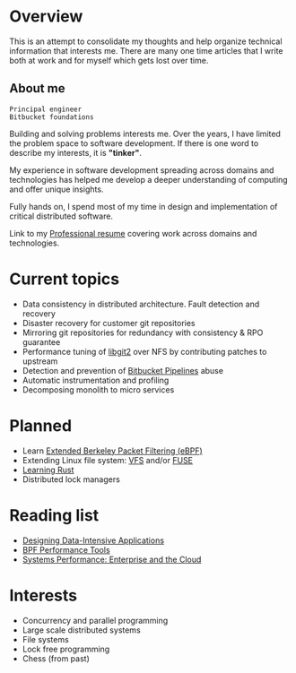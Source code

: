 # Overview

This is an attempt to consolidate my thoughts and help organize technical information that interests me. There are many one time articles that I write both at work and for myself which gets lost over time.

## About me

	Principal engineer
	Bitbucket foundations

Building and solving problems interests me. Over the years, I have limited the problem space to software development. If there is one word to describe my interests, it is **"tinker"**.

My experience in software development spreading across domains and technologies has helped me develop a deeper understanding of computing and offer unique insights.

Fully hands on, I spend most of my time in design and implementation of critical distributed software.

Link to my [Professional resume](resume.md) covering work across domains and technologies.

# Current topics
- Data consistency in distributed architecture. Fault detection and recovery
- Disaster recovery for customer git repositories
- Mirroring git repositories for redundancy with consistency & RPO guarantee
- Performance tuning of [libgit2](https://libgit2.org/) over NFS by contributing patches to upstream
- Detection and prevention of [Bitbucket Pipelines](https://bitbucket.org/product/features/pipelines) abuse
- Automatic instrumentation and profiling
- Decomposing monolith to micro services


# Planned
- Learn [Extended Berkeley Packet Filtering (eBPF)](https://ebpf.io)
- Extending Linux file system: [VFS](https://www.kernel.org/doc/html/latest/filesystems/vfs.html) and/or [FUSE](https://www.kernel.org/doc/html/latest/filesystems/fuse.html)
- [Learning Rust](https://doc.rust-lang.org/book/)
- Distributed lock managers

# Reading list
- [Designing Data-Intensive Applications](https://dataintensive.net)
- [BPF Performance Tools](http://www.brendangregg.com/bpf-performance-tools-book.html)
- [Systems Performance: Enterprise and the Cloud](http://www.brendangregg.com/systems-performance-2nd-edition-book.html)

# Interests
- Concurrency and parallel programming
- Large scale distributed systems
- File systems
- Lock free programming
- Chess (from past)
